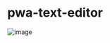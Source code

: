 # pwa-text-editor

![image](https://user-images.githubusercontent.com/90112060/199348057-17642f7d-aee2-4c76-8a3f-54a382490d3f.png)
